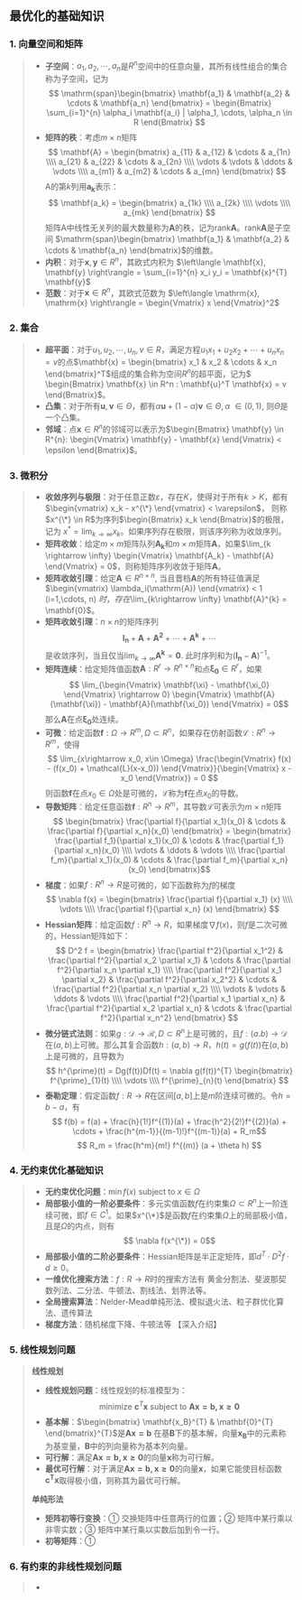 ## 最优化的基础知识


### 1. 向量空间和矩阵

> * **子空间**：$a_1, a_2, \cdots, a_n$是$R^n$空间中的任意向量，其所有线性组合的集合称为子空间，记为
$$ \mathrm{span}\begin{bmatrix} \mathbf{a_1} & \mathbf{a_2} & \cdots & \mathbf{a_n} \end{bmatrix} = 
\begin{Bmatrix} \sum_{i=1}^{n} \alpha_i \mathbf{a_i} | \alpha_1, \cdots, \alpha_n \in R \end{Bmatrix} $$
> * **矩阵的秩**：考虑$m\times n$矩阵
$$ \mathbf{A} = \begin{bmatrix} a_{11} & a_{12} & \cdots & a_{1n} \\\\
a_{21} & a_{22} & \cdots & a_{2n} \\\\
\vdots & \vdots & \ddots & \vdots \\\\
a_{m1} & a_{m2} & \cdots & a_{mn}
\end{bmatrix} $$
A的第$k$列用$\mathbf{a_k}$表示：
$$ \mathbf{a_k} = \begin{bmatrix}
a_{1k} \\\\ a_{2k} \\\\ \vdots \\\\ a_{mk}
\end{bmatrix} $$
矩阵A中线性无关列的最大数量称为$\mathbf{A}$的秩，记为$\mathrm{rank} \mathbf{A}$。$\mathrm{rank} \mathbf{A}$是子空间
$\mathrm{span}\begin{bmatrix} \mathbf{a_1} & \mathbf{a_2} & \cdots & \mathbf{a_n} \end{bmatrix}$的维数。
> * **内积**：对于$\mathbf{x}, \mathbf{y} \in R^{n}$，其欧式内积为 $\left\langle \mathbf{x}, \mathbf{y} \right\rangle = \sum_{i=1}^{n} x_i y_i = 
\mathbf{x}^{T} \mathbf{y}$
> * **范数**：对于$\mathbf{x} \in R^{n}$，其欧式范数为 $\left\langle \mathrm{x}, \mathrm{x} \right\rangle = \begin{Vmatrix} x \end{Vmatrix}^2$



### 2. 集合


> * **超平面**：对于$u_1, u_2, \cdots, u_n, v \in R$，满足方程$u_1 x_1 + u_2 x_2 + \cdots + u_n x_n = v$的点$\mathbf{x} = 
\begin{bmatrix} x_1 & x_2 & \cdots & x_n \end{bmatrix}^T$组成的集合称为空间$R^n$的超平面，记为$
\begin{Bmatrix} \mathbf{x} \in R^n : \mathbf{u}^T \mathbf{x} = v
\end{Bmatrix}$。
> * **凸集**：对于所有$\mathbf{u}, \mathbf{v} \in \Theta$，都有$\alpha \mathbf{u} + (1-\alpha) \mathbf{v} \in \Theta, \alpha\ \in (0, 1)$, 
则$\Theta$是一个凸集。
> * **邻域**：点$\mathbf{x} \in R^n$的邻域可以表示为$\begin{Bmatrix} 
\mathbf{y} \in R^{n}: \begin{Vmatrix} \mathbf{y} - \mathbf{x} \end{Vmatrix} < \epsilon
\end{Bmatrix}$。



### 3. 微积分


> * **收敛序列与极限**：对于任意正数$\varepsilon$，存在$K$，使得对于所有$k>K$，都有$\begin{vmatrix} x_k - x^{\*} \end{vmatrix} < \varepsilon$，
则称$x^{\*} \in R$为序列$\begin{Bmatrix} x_k \end{Bmatrix}$的极限，记为 $x^{*} = \lim_{k\rightarrow \infty} x_k$。如果序列存在极限，则该序列称为收敛序列。
> * **矩阵收敛**：给定$m\times m$矩阵队列$\mathbf{A_k}$和$m\times m$矩阵$\mathbf{A}$，如果$\lim_{k \rightarrow \infty}
\begin{Vmatrix} \mathbf{A_k} - \mathbf{A} \end{Vmatrix} = 0$，则称矩阵序列收敛于矩阵$\mathbf{A}$。
> * **矩阵收敛引理**：给定$\mathbf{A} \in R^{n\times n}$, 当且晋档$\mathbf{A}$的所有特征值满足
$\begin{vmatrix} \lambda_i(\mathrm{A}) \end{vmatrix} < 1 (i=1,\cdots, n) $时，存在$\lim_{k\rightarrow \infty} \mathbf{A}^{k} = \mathbf{0}$。
> * **矩阵收敛引理**：$n\times n$的矩阵序列
$$ \mathbf{I_n} + \mathbf{A} + \mathbf{A^2} + \cdots + \mathbf{A^k}  + \cdots$$
是收敛序列，当且仅当$\lim_{k\rightarrow \infty} \mathbf{A^{k}} = \mathbf{0}$. 此时序列和为$(\mathbf{I_n} - \mathbf{A})^{-1}$。
> * **矩阵连续**：给定矩阵值函数$\mathbf{A}: R^{r} \rightarrow R^{n\times n}$和点$\mathbf{\xi_0} \in R^{r}$，如果
$$ \lim_{\begin{Vmatrix} \mathbf{\xi} - \mathbf{\xi_0}  \end{Vmatrix} \rightarrow 0}  \begin{Vmatrix} \mathbf{A}(\mathbf{\xi}) - \mathbf{A}(\mathbf{\xi_0})  \end{Vmatrix} = 0$$
那么$\mathbf{A}$在点$\mathbf{\xi_0}$处连续。
> * **可微**：给定函数$\mathbf{f}: \Omega \rightarrow R^{m}, \Omega \subset R^{n}$，如果存在仿射函数$\mathcal{L}: R^{n} \rightarrow R^{m}$，使得
$$ \lim_{x\rightarrow x_0, x\in \Omega} \frac{\begin{Vmatrix} f(x) - (f(x_0) + \mathcal{L}(x-x_0)) \end{Vmatrix}}{\begin{Vmatrix} x - x_0 \end{Vmatrix}} = 0 $$
则函数$\mathbf{f}$在点$x_0\in \Omega$处是可微的，$\mathcal{L}$称为$\mathbf{f}$在点$x_0$的导数。
> * **导数矩阵**：给定任意函数$\mathbf{f}: R^{n} \rightarrow R^{m}$，其导数$\mathcal{L}$可表示为$m\times n$矩阵
$$ \begin{bmatrix} \frac{\partial f}{\partial x_1}(x_0) & \cdots  & \frac{\partial f}{\partial x_n}(x_0) \end{bmatrix} =  
\begin{bmatrix} \frac{\partial f_1}{\partial x_1}(x_0) & \cdots  & \frac{\partial f_1}{\partial x_n}(x_0) \\\\
\vdots & \ddots & \vdots \\\\
\frac{\partial f_m}{\partial x_1}(x_0) & \cdots  & \frac{\partial f_m}{\partial x_n}(x_0) 
\end{bmatrix}$$
> * **梯度**：如果$f: R^n \rightarrow R$是可微的，如下函数称为$f$的梯度
$$ \nabla f(x) = \begin{bmatrix} \frac{\partial f}{\partial x_1} (x) \\\\ \vdots \\\\ \frac{\partial f}{\partial x_n} (x) \end{bmatrix} $$
> * **Hessian矩阵**：给定函数$f: R^n \rightarrow R$，如果梯度$\nabla f(x)$，则$f$是二次可微的，Hessian矩阵如下：
$$ D^2 f = \begin{bmatrix} 
\frac{\partial f^2}{\partial x_1^2} & \frac{\partial f^2}{\partial x_2 \partial x_1} & \cdots & \frac{\partial f^2}{\partial x_n \partial x_1}  \\\\ 
\frac{\partial f^2}{\partial x_1 \partial x_2} & \frac{\partial f^2}{\partial x_2^2} & \cdots & \frac{\partial f^2}{\partial x_n \partial x_2}  \\\\ 
\vdots & \vdots & \ddots & \vdots  \\\\ 
\frac{\partial f^2}{\partial x_1 \partial x_n} & \frac{\partial f^2}{\partial x_2 \partial x_n} & \cdots & \frac{\partial f^2}{\partial x_n^2} 
\end{bmatrix}  $$
> * **微分链式法则**：如果$g: \mathcal{D} \rightarrow \mathcal{R}, D\subset R^n$上是可微的，且$f: (a. b) \rightarrow \mathcal{D}$在$(a,b)$上可微。那么其复合函数$h: (a, b)\rightarrow R$，$h(t) = g(f(t))$在$(a,b)$上是可微的，且导数为
$$ h^{\prime}(t) = Dg(f(t))Df(t) = \nabla g(f(t))^{T} \begin{bmatrix} f^{\prime}_{1}(t) \\\\ \vdots \\\\ f^{\prime}_{n}(t) \end{bmatrix} $$
> * **泰勒定理**：假定函数$f: R\rightarrow R$在区间$[a, b]$上是$m$阶连续可微的。令$h=b-a$，有
$$ f(b) = f(a) + \frac{h}{1!}f^{(1)}(a) + \frac{h^2}{2!}f^{(2)}(a) + \cdots + \frac{h^{m-1}}{(m-1)!}f^{(m-1)}(a) + R_m$$
$$ R_m = \frac{h^m}{m!} f^{(m)} (a + \theta h) $$

    

### 4. 无约束优化基础知识

> * **无约束优化问题**：$\min f(x)$ subject to $x \in \Omega$
> * **局部极小值的一阶必要条件**：多元实值函数$f$在约束集$\Omega \subset R^{n}$上一阶连续可微，即$f\in C^{1}$。如果$x^{\*}$是函数$f$在约束集$\Omega$上的局部极小值，且是$\Omega$的内点，则有
$$ \nabla f(x^{\*}) = 0$$
> * **局部极小值的二阶必要条件**：Hessian矩阵是半正定矩阵，即$d^{T} \cdot D^2 f \cdot d \geq 0$。
> * **一维优化搜索方法**：$f: R \rightarrow R$时的搜索方法有 黄金分割法、斐波那契数列法、二分法、牛顿法、割线法、划界法等。
> * **全局搜索算法**：Nelder-Mead单纯形法、模拟退火法、粒子群优化算法、遗传算法
> * **梯度方法**：随机梯度下降、牛顿法等 【深入介绍】


### 5. 线性规划问题

> **线性规划**
> * **线性规划问题**：线性规划的标准模型为：
$$ \mathrm{minimize\ } \mathbf{c}^{T} \mathbf{x} \mathrm{\ subject\ to\ } \mathbf{Ax=b, x\geq 0} $$
> * **基本解**：$\begin{bmatrix} \mathbf{x_B}^{T} & \mathbf{0}^{T} \end{bmatrix}^{T}$是$\mathbf{Ax=b}$
在基$\mathbf{B}$下的基本解，向量$\mathbf{x_B}$中的元素称为基变量，$\mathbf{B}$中的列向量称为基本列向量。
> * **可行解**：满足$\mathbf{Ax=b, x\geq 0}$的向量$\mathbf{x}$称为可行解。
> * **最优可行解**：对于满足$\mathbf{Ax=b, x\geq 0}$的向量$\mathbf{x}$，如果它能使目标函数$\mathbf{c^{T}x}$取得极小值，则称其为最优可行解。
> 
> **单纯形法**
> * **矩阵初等行变换**：① 交换矩阵中任意两行的位置；② 矩阵中某行乘以非零实数；③ 矩阵中某行乘以实数后加到令一行。
> * **初等矩阵**：① 


### 6. 有约束的非线性规划问题

> * 